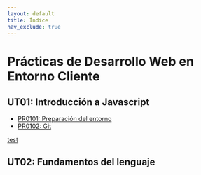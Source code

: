 ```yaml
---
layout: default
title: Índice
nav_exclude: true
---
```


# Prácticas de Desarrollo Web en Entorno Cliente

## UT01: Introducción a Javascript

- [PR0101: Preparación del entorno](UT01/pr0101_entorno.md)
- [PR0102: Git](ut01/pr0102_git.md)

[test](ut02/test-page.md)

## UT02: Fundamentos del lenguaje